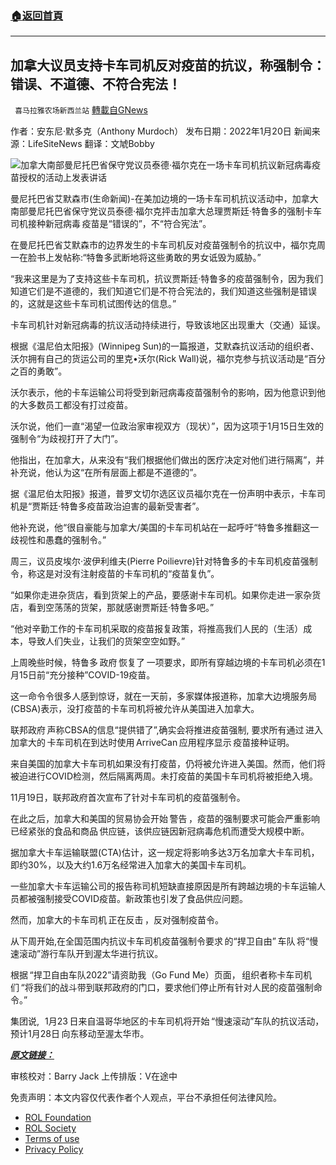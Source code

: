 ###  [:house:返回首頁](https://github.com/ourhimalayas/txt)
---


## 加拿大议员支持卡车司机反对疫苗的抗议，称强制令：错误、不道德、不符合宪法！
` 喜马拉雅农场新西兰站` [轉載自GNews](https://gnews.org/zh-hans/1895894/)

作者：安东尼·默多克（Anthony Murdoch）
发布日期：2022年1月20日
新闻来源：LifeSiteNews
翻译：文虓Bobby



![](https://assets.gnews.org/wp-content/uploads/2022/01/1231.gif)加拿大南部曼尼托巴省保守党议员泰德·福尔克在一场卡车司机抗议新冠病毒疫苗授权的活动上发表讲话

曼尼托巴省艾默森市(生命新闻)-在美加边境的一场卡车司机抗议活动中，加拿大南部曼尼托巴省保守党议员泰德·福尔克抨击加拿大总理贾斯廷·特鲁多的强制卡车司机接种新冠病毒 疫苗是“错误的”，不“符合宪法”。

在曼尼托巴省艾默森市的边界发生的卡车司机反对疫苗强制令的抗议中，福尔克周一在脸书上发帖称:“特鲁多武断地将这些勇敢的男女诋毁为威胁。”

“我来这里是为了支持这些卡车司机，抗议贾斯廷·特鲁多的疫苗强制令，因为我们知道它们是不道德的，我们知道它们是不符合宪法的，我们知道这些强制是错误的，这就是这些卡车司机试图传达的信息。”

卡车司机针对新冠病毒的抗议活动持续进行，导致该地区出现重大（交通）延误。

根据《温尼伯太阳报》(Winnipeg Sun)的一篇报道，艾默森抗议活动的组织者、沃尔拥有自己的货运公司的里克•沃尔(Rick Wall)说，福尔克参与抗议活动是“百分之百的勇敢”。

沃尔表示，他的卡车运输公司将受到新冠病毒疫苗强制令的影响，因为他意识到他的大多数员工都没有打过疫苗。

沃尔说，他们一直“渴望一位政治家审视双方（现状）”，因为这项于1月15日生效的强制令“为歧视打开了大门”。

他指出，在加拿大，从来没有“我们根据他们做出的医疗决定对他们进行隔离”，并补充说，他认为这“在所有层面上都是不道德的”。

据《温尼伯太阳报》报道，普罗文切尔选区议员福尔克在一份声明中表示，卡车司机是“贾斯廷·特鲁多疫苗政治迫害的最新受害者”。

他补充说，他“很自豪能与加拿大/美国的卡车司机站在一起呼吁“特鲁多推翻这一歧视性和愚蠢的强制令。”

周三，议员皮埃尔·波伊利维夫(Pierre Poilievre)针对特鲁多的卡车司机疫苗强制令，称这是对没有注射疫苗的卡车司机的“疫苗复仇”。

“如果你走进杂货店，看到货架上的产品，要感谢卡车司机。如果你走进一家杂货店，看到空荡荡的货架，那就感谢贾斯廷·特鲁多吧。”

“他对辛勤工作的卡车司机采取的疫苗报复政策，将推高我们人民的（生活）成本，导致人们失业，让我们的货架空空如野。”

上周晚些时候，特鲁多 政府 恢复了 一项要求，即所有穿越边境的卡车司机必须在1月15日前“充分接种”COVID-19疫苗。

这一命令令很多人感到惊讶，就在一天前，多家媒体报道称，加拿大边境服务局(CBSA)表示，没打疫苗的卡车司机将被允许从美国进入加拿大。

联邦政府 声称CBSA的信息“提供错了”,确实会将推进疫苗强制, 要求所有通过 进入加拿大的 卡车司机在到达时使用 ArriveCan 应用程序显示 疫苗接种证明。

来自美国的加拿大卡车司机如果没有打疫苗，仍将被允许进入美国。然而，他们将被迫进行COVID检测，然后隔离两周。未打疫苗的美国卡车司机将被拒绝入境。

11月19日，联邦政府首次宣布了针对卡车司机的疫苗强制令。

在此之后，加拿大和美国的贸易协会开始 警告 ，疫苗的强制要求可能会严重影响已经紧张的食品和商品 供应链，该供应链因新冠病毒危机而遭受大规模中断。

据加拿大卡车运输联盟(CTA)估计，这一规定将影响多达3万名加拿大卡车司机，即约30%，以及大约1.6万名经常进入加拿大的美国卡车司机。

一些加拿大卡车运输公司的报告称司机短缺直接原因是所有跨越边境的卡车运输人员都被强制接受COVID疫苗。新政策也引发了食品供应问题。

然而，加拿大的卡车司机 正在反击 ，反对强制疫苗令。

从下周开始,在全国范围内抗议卡车司机疫苗强制令要求 的“捍卫自由” 车队 将“慢速滚动”游行车队开到渥太华进行抗议。

根据 “捍卫自由车队2022”请资助我（Go Fund Me）页面， 组织者称卡车司机们 “将我们的战斗带到联邦政府的门口，要求他们停止所有针对人民的疫苗强制命令。”

集团说,   1月23 日来自温哥华地区的卡车司机将开始 “慢速滚动”车队的抗议活动，预计1月28日 向东移动至渥太华市。

***[原文链接：](https://www.lifesitenews.com/news/canadian-mp-backs-truckers-protest-against-vaccines-calls-mandates-wrong-not-ethical-not-constitutional/?utm_source=top_news&amp;utm_campaign=usa)***

审核校对：Barry Jack
上传排版：V在途中



 

免责声明：本文内容仅代表作者个人观点，平台不承担任何法律风险。

- [ROL Foundation](https://rolfoundation.org/)
- [ROL Society](https://rolsociety.org/)
- [Terms of use](https://gnews.org/terms-of-use-3/)
- [Privacy Policy](https://gnews.org/privacy-policy/)

